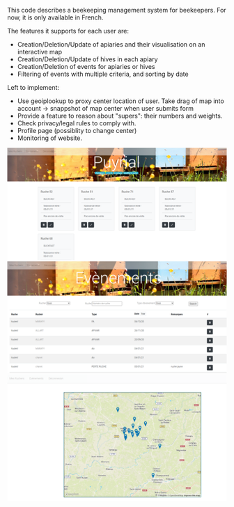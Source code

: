 This code describes a beekeeping management system for beekeepers. For now, it is only available in French.

The features it supports for each user are:

- Creation/Deletion/Update of apiaries and their visualisation on an interactive map
- Creation/Deletion/Update of hives in each apiary
- Creation/Deletion of events for apiaries or hives
- Filtering of events with multiple criteria, and sorting by date

Left to implement:

- Use geoiplookup to proxy center location of user. Take drag of map into account -> snappshot of map center when user submits form
- Provide a feature to reason about "supers": their numbers and weights.
- Check privacy/legal rules to comply with.
- Profile page (possiblity to change center)
- Monitoring of website.

![alt text](https://github.com/Alchemille/Rucher/blob/master/app_pack/static/Screenshot_20210107_162559.png?raw=true)
![alt text](https://github.com/Alchemille/Rucher/blob/master/app_pack/static/Screenshot_20210107_162638.png?raw=true)
![alt text](https://github.com/Alchemille/Rucher/blob/master/app_pack/static/Screenshot_20210107_162441.png)

